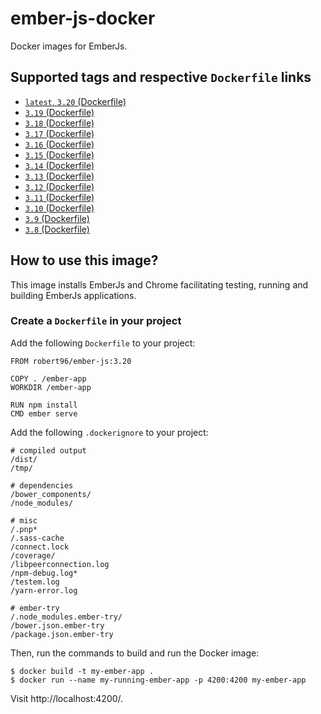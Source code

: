 # ember-js-docker

Docker images for EmberJs.

## Supported tags and respective `Dockerfile` links

* [`latest`, `3.20` (Dockerfile)](https://github.com/Robert-96/ember-js-docker/blob/master/latest/Dockerfile)
* [`3.19` (Dockerfile)](https://github.com/Robert-96/ember-js-docker/blob/version/latest/Dockerfile)
* [`3.18` (Dockerfile)](https://github.com/Robert-96/ember-js-docker/blob/version/latest/Dockerfile)
* [`3.17` (Dockerfile)](https://github.com/Robert-96/ember-js-docker/blob/version/latest/Dockerfile)
* [`3.16` (Dockerfile)](https://github.com/Robert-96/ember-js-docker/blob/version/latest/Dockerfile)
* [`3.15` (Dockerfile)](https://github.com/Robert-96/ember-js-docker/blob/version/latest/Dockerfile)
* [`3.14` (Dockerfile)](https://github.com/Robert-96/ember-js-docker/blob/version/latest/Dockerfile)
* [`3.13` (Dockerfile)](https://github.com/Robert-96/ember-js-docker/blob/version/latest/Dockerfile)
* [`3.12` (Dockerfile)](https://github.com/Robert-96/ember-js-docker/blob/version/latest/Dockerfile)
* [`3.11` (Dockerfile)](https://github.com/Robert-96/ember-js-docker/blob/version/latest/Dockerfile)
* [`3.10` (Dockerfile)](https://github.com/Robert-96/ember-js-docker/blob/version/latest/Dockerfile)
* [`3.9` (Dockerfile)](https://github.com/Robert-96/ember-js-docker/blob/version/latest/Dockerfile)
* [`3.8` (Dockerfile)](https://github.com/Robert-96/ember-js-docker/blob/version/latest/Dockerfile)

## How to use this image?

This image installs EmberJs and Chrome facilitating testing, running and building EmberJs applications.

### Create a `Dockerfile` in your project

Add the following `Dockerfile` to your project:

```
FROM robert96/ember-js:3.20

COPY . /ember-app
WORKDIR /ember-app

RUN npm install
CMD ember serve
```

Add the following `.dockerignore` to your project:

```
# compiled output
/dist/
/tmp/

# dependencies
/bower_components/
/node_modules/

# misc
/.pnp*
/.sass-cache
/connect.lock
/coverage/
/libpeerconnection.log
/npm-debug.log*
/testem.log
/yarn-error.log

# ember-try
/.node_modules.ember-try/
/bower.json.ember-try
/package.json.ember-try
```

Then, run the commands to build and run the Docker image:

```
$ docker build -t my-ember-app .
$ docker run --name my-running-ember-app -p 4200:4200 my-ember-app
```

Visit http://localhost:4200/.